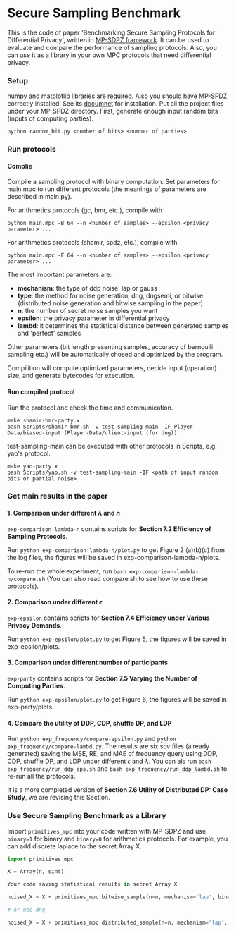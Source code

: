 # Secure Sampling Benchmark

This is the code of paper 'Benchmarking Secure Sampling Protocols for Differential Privacy', written in [MP-SDPZ framework](https://github.com/data61/MP-SPDZ). It can be used to evaluate and compare the performance of sampling protocols. Also, you can use it as a library in your own MPC protocols that need differential privacy.


### Setup

numpy and matplotlib libraries are required.
Also you should have MP-SPDZ correctly installed. See its [documnet](https://mp-spdz.readthedocs.io/en/latest) for installation. Put all the project files under your MP-SPDZ directory.
First, generate enough input random bits (inputs of computing parties). 

```
python random_bit.py <number of bits> <number of parties> 
```

### Run protocols

#### Complie
Compile a sampling protocol with binary computation. Set parameters for main.mpc to run different protocols (the meanings of parameters are described in main.py).

For arithmetics protocols (gc, bmr, etc.), compile with

```
python main.mpc -B 64 --n <number of samples> --epsilon <privacy parameter> ...
```
For arithmetics protocols (shamir, spdz, etc.), compile with 

```
python main.mpc -F 64 --n <number of samples> --epsilon <privacy parameter> ...
```

The most important parameters are:
- **mechanism**: the type of ddp noise: lap or gauss
- **type**: the method for noise generation, dng, dngsemi, or bitwise (distributed noise generation and bitwise sampling in the paper) 
- **n**: the number of secret noise samples you want
- **epsilon**: the privacy parameter in differential privacy
- **lambd**: it determines the statistical distance between generated samples and 'perfect' samples

Other parameters (bit length presenting samples, accuracy of bernoulli sampling etc.) will be automatically chosed and optimized by the program.

Compilition will compute optimized parameters, decide input (operation) size, and generate bytecodes for execution.

#### Run compiled protocol
Run the protocol and check the time and communication.
```
make shamir-bmr-party.x
bash Scripts/shamir-bmr.sh -v test-sampling-main -IF Player-Data/biased-input (Player-Data/client-input (for dng))
```
test-sampling-main can be executed with other protocols in Scripts, e.g. yao's protocol. 

```
make yao-party.x
bash Scripts/yao.sh -v test-sampling-main -IF <path of input random bits or partial noise> 
```

### Get main results in the paper

#### 1. Comparison under different $\lambda$ and $n$

```exp-comparison-lambda-n``` contains scripts for **Section 7.2 Efficiency of Sampling Protocols**. 


Run ```python exp-comparison-lambda-n/plot.py``` to get Figure 2 (a)(b)(c) from the log files, the figures will be saved in exp-comparison-lambda-n/plots.

To re-run the whole experiment, run ```bash exp-comparison-lambda-n/compare.sh``` (You can also read compare.sh to see how to use these protocols).

#### 2. Comparison under different $\epsilon$

```exp-epsilon``` contains scripts for **Section 7.4 Efficiency under Various Privacy Demands**. 

Run ```python exp-epsilon/plot.py``` to get Figure 5, the figures will be saved in exp-epsilon/plots.


#### 3. Comparison under different number of participants

```exp-party``` contains scripts for **Section 7.5 Varying the Number of Computing Parties**. 

Run ```python exp-epsilon/plot.py``` to get Figure 6, the figures will be saved in exp-party/plots.


#### 4. Compare the utility of DDP, CDP, shuffle DP, and LDP

Run ```python exp_frequency/compare-epsilon.py``` and ```python exp_frequency/compare-lambd.py```. The results are six scv files (already generated) saving the MSE, RE, and MAE of frequency query using DDP, CDP, shuffle DP, and LDP under different $\epsilon$ and $\lambda$.
You can als run ```bash exp_frequency/run_ddp_eps.sh``` and ```bash exp_frequency/run_ddp_lambd.sh``` to re-run all the protocols.

It is a more completed version of **Section 7.6 Utility of Distributed DP: Case Study**, we are revising this Section.

### Use Secure Sampling Benchmark as a Library

Import ```primitives_mpc``` into your code written with MP-SDPZ and use `binary=1` for binary and `binary=0` for arithmetics protocols. For example, you can add discrete laplace to the secret Array X. 
```python
import primitives_mpc

X = Array(n, sint)

Your code saving statistical results in secret Array X 

noised_X = X + primitives_mpc.bitwise_sample(n=n, mechanism='lap', binary=1)

# or use dng

noised_X = X + primitives_mpc.distributed_sample(n=n, mechanism='lap', binary=1)

```

